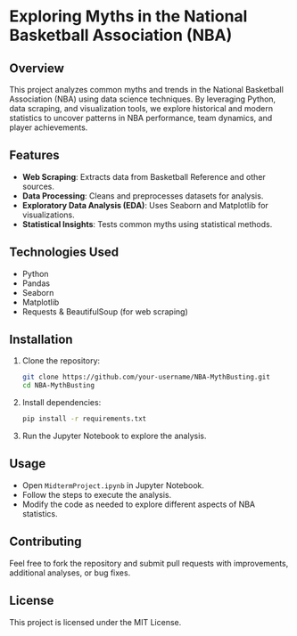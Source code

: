 # Exploring Myths in the National Basketball Association (NBA)

## Overview
This project analyzes common myths and trends in the National Basketball Association (NBA) using data science techniques. By leveraging Python, data scraping, and visualization tools, we explore historical and modern statistics to uncover patterns in NBA performance, team dynamics, and player achievements.

## Features
- **Web Scraping**: Extracts data from Basketball Reference and other sources.
- **Data Processing**: Cleans and preprocesses datasets for analysis.
- **Exploratory Data Analysis (EDA)**: Uses Seaborn and Matplotlib for visualizations.
- **Statistical Insights**: Tests common myths using statistical methods.

## Technologies Used
- Python
- Pandas
- Seaborn
- Matplotlib
- Requests & BeautifulSoup (for web scraping)

## Installation
1. Clone the repository:
   ```bash
   git clone https://github.com/your-username/NBA-MythBusting.git
   cd NBA-MythBusting
   ```
2. Install dependencies:
   ```bash
   pip install -r requirements.txt
   ```
3. Run the Jupyter Notebook to explore the analysis.

## Usage
- Open `MidtermProject.ipynb` in Jupyter Notebook.
- Follow the steps to execute the analysis.
- Modify the code as needed to explore different aspects of NBA statistics.

## Contributing
Feel free to fork the repository and submit pull requests with improvements, additional analyses, or bug fixes.

## License
This project is licensed under the MIT License.
